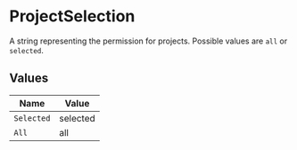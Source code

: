 # ProjectSelection

A string representing the permission for projects. Possible values are `all` or `selected`.


## Values

| Name       | Value      |
| ---------- | ---------- |
| `Selected` | selected   |
| `All`      | all        |